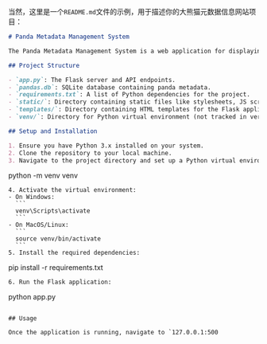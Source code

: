 当然，这里是一个`README.md`文件的示例，用于描述你的大熊猫元数据信息网站项目：

```markdown
# Panda Metadata Management System

The Panda Metadata Management System is a web application for displaying and managing metadata information about pandas. It uses a Flask backend with a SQLite database, and a front-end built with HTML, CSS, and JavaScript.

## Project Structure

- `app.py`: The Flask server and API endpoints.
- `pandas.db`: SQLite database containing panda metadata.
- `requirements.txt`: A list of Python dependencies for the project.
- `static/`: Directory containing static files like stylesheets, JS scripts, and images.
- `templates/`: Directory containing HTML templates for the Flask application.
- `venv/`: Directory for Python virtual environment (not tracked in version control).

## Setup and Installation

1. Ensure you have Python 3.x installed on your system.
2. Clone the repository to your local machine.
3. Navigate to the project directory and set up a Python virtual environment:
   ```
   python -m venv venv
   ```
4. Activate the virtual environment:
   - On Windows:
     ```
     venv\Scripts\activate
     ```
   - On MacOS/Linux:
     ```
     source venv/bin/activate
     ```
5. Install the required dependencies:
   ```
   pip install -r requirements.txt
   ```
6. Run the Flask application:
   ```
   python app.py
   ```

## Usage

Once the application is running, navigate to `127.0.0.1:500